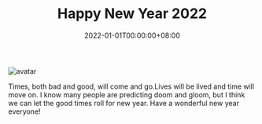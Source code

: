 ﻿---
title: "Happy New Year 2022"
date: 2022-01-01T00:00:00+08:00
draft: true
categories:
  - "Miscellaneous"
---

![avatar](https://f000.backblazeb2.com/file/canicula/ImgURL/2022.jpg)
<!--more-->

Times, both bad and good, will come and go.Lives will be lived and time will move on. I know many people are predicting doom and gloom, but I think we can let the good times roll for new year. 
Have a wonderful new year everyone!







